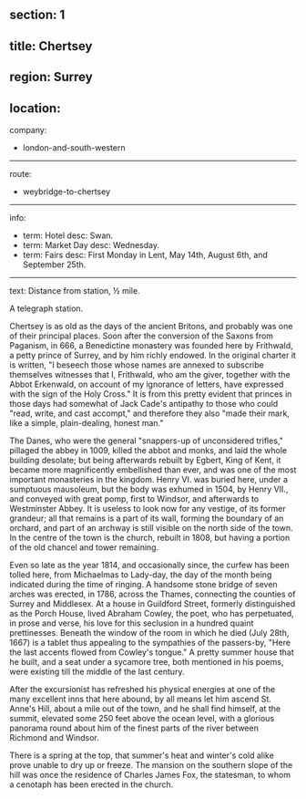 section: 1
----
title: Chertsey
----
region: Surrey
----
location: 
----
company:
- london-and-south-western
----
route:
- weybridge-to-chertsey
----
info:
- term: Hotel
  desc: Swan.
- term: Market Day
  desc: Wednesday.
- term: Fairs
  desc: First Monday in Lent, May 14th, August 6th, and September 25th.
----
text: Distance from station, ½ mile.

A telegraph station.

Chertsey is as old as the days of the ancient Britons, and probably was one of their principal places. Soon after the conversion of the Saxons from Paganism, in 666, a Benedictine monastery was founded here by Frithwald, a petty prince of Surrey, and by him richly endowed. In the original charter it is written, "I beseech those whose names are annexed to subscribe themselves witnesses that I, Frithwald, who am the giver, together with the Abbot Erkenwald, on account of my ignorance of letters, have expressed with the sign of the Holy Cross." It is from this pretty evident that princes in those days had somewhat of Jack Cade's antipathy to those who could "read, write, and cast accompt," and therefore they also "made their mark, like a simple, plain-dealing, honest man."

The Danes, who were the general "snappers-up of unconsidered trifles," pillaged the abbey in 1009, killed the abbot and monks, and laid the whole building desolate; but being afterwards rebuilt by Egbert, King of Kent, it became more magnificently embellished than ever, and was one of the most important monasteries in the kingdom. Henry VI. was buried here, under a sumptuous mausoleum, but the body was exhumed in 1504, by Henry VII., and conveyed with great pomp, first to Windsor, and afterwards to Westminster Abbey. It is useless to look now for any vestige, of its former grandeur; all that remains is a part of its wall, forming the boundary of an orchard, and part of an archway is still visible on the north side of the town. In the centre of the town is the church, rebuilt in 1808, but having a portion of the old chancel and tower remaining.

Even so late as the year 1814, and occasionally since, the curfew has been tolled here, from Michaelmas to Lady-day, the day of the month being indicated during the time of ringing. A handsome stone bridge of seven arches was erected, in 1786, across the Thames, connecting the counties of Surrey and Middlesex. At a house in Guildford Street, formerly distinguished as the Porch House, lived Abraham Cowley, the poet, who has perpetuated, in prose and verse, his love for this seclusion in a hundred quaint prettinesses. Beneath the window of the room in which he died (July 28th, 1667) is a tablet thus appealing to the sympathies of the passers-by, "Here the last accents flowed from Cowley's tongue." A pretty summer house that he built, and a seat under a sycamore tree, both mentioned in his poems, were existing till the middle of the last century.

After the excursionist has refreshed his physical energies at one of the many excellent inns that here abound, by all means let him ascend St. Anne's Hill, about a mile out of the town, and he shall find himself, at the summit, elevated some 250 feet above the ocean level, with a glorious panorama round about him of the finest parts of the river between Richmond and Windsor.

There is a spring at the top, that summer's heat and winter's cold alike prove unable to dry up or freeze. The mansion on the southern slope of the hill was once the residence of Charles James Fox, the statesman, to whom a cenotaph has been erected in the church.
